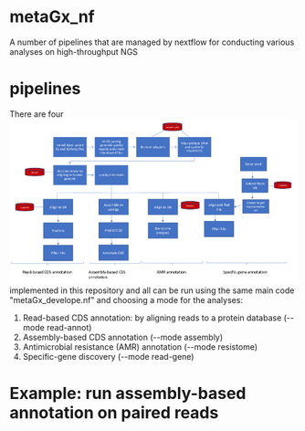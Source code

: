 # metaGx_nf
A number of pipelines that are managed by nextflow for conducting various analyses on high-throughput NGS 
# pipelines
There are four ![pipelines](metaGx_pipelines.tiff) implemented in this repository and all can be run using the same main code "metaGx_develope.nf" and choosing a mode for the analyses:
1. Read-based CDS annotation: by aligning reads to a protein database (--mode read-annot)
2. Assembly-based CDS annotation (--mode assembly)
3. Antimicrobial resistance (AMR) annotation (--mode resistome)
4. Specific-gene discovery (--mode read-gene)

# Example: run assembly-based annotation on paired reads
